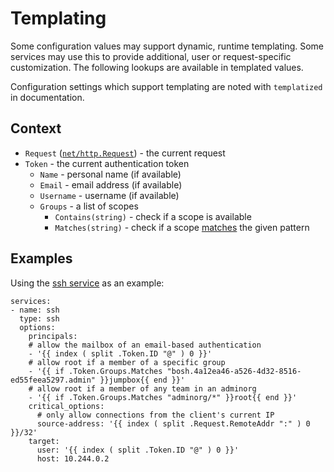 # Templating

Some configuration values may support dynamic, runtime templating. Some services may use this to provide additional, user or request-specific customization. The following lookups are available in templated values.

Configuration settings which support templating are noted with `templatized` in documentation.


## Context

 * `Request` ([`net/http.Request`](https://golang.org/pkg/net/http/#Request)) - the current request
 * `Token` - the current authentication token
    * `Name` - personal name (if available)
    * `Email` - email address (if available)
    * `Username` - username (if available)
    * `Groups` - a list of scopes
       * `Contains(string)` - check if a scope is available
       * `Matches(string)` - check if a scope [matches](https://golang.org/pkg/path/filepath/#Match) the given pattern


## Examples

Using the [ssh service](../service/ssh) as an example:

    services:
    - name: ssh
      type: ssh
      options:
        principals:
        # allow the mailbox of an email-based authentication
        - '{{ index ( split .Token.ID "@" ) 0 }}'
        # allow root if a member of a specific group
        - '{{ if .Token.Groups.Matches "bosh.4a12ea46-a526-4d32-8516-ed55feea5297.admin" }}jumpbox{{ end }}'
        # allow root if a member of any team in an adminorg
        - '{{ if .Token.Groups.Matches "adminorg/*" }}root{{ end }}'
        critical_options:
          # only allow connections from the client's current IP
          source-address: '{{ index ( split .Request.RemoteAddr ":" ) 0 }}/32'
        target:
          user: '{{ index ( split .Token.ID "@" ) 0 }}'
          host: 10.244.0.2
